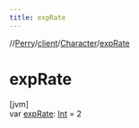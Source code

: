 ```yaml
---
title: expRate
---
```

//[Perry](../../../index.html)/[client](../index.html)/[Character](index.html)/[expRate](exp-rate.html)



# expRate



[jvm]\
var [expRate](exp-rate.html): [Int](https://kotlinlang.org/api/latest/jvm/stdlib/kotlin/-int/index.html) = 2





